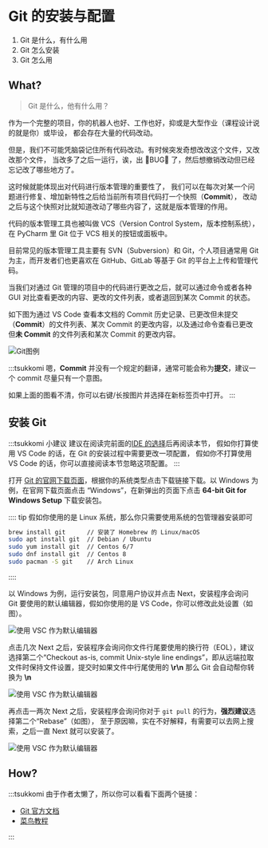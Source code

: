 # Git 的安装与配置

1. Git 是什么，有什么用
2. Git 怎么安装
3. Git 怎么用

## What?

> Git 是什么，他有什么用？

作为一个完整的项目，你的机器人也好、工作也好，抑或是大型作业（课程设计说的就是你）或毕设，
都会存在大量的代码改动。

但是，我们不可能凭脑袋记住所有代码改动。有时候突发奇想改改这个文件，又改改那个文件，
当改多了之后一运行，诶，出 :bug:BUG:bug: 了，然后想撤销改动但已经忘记改了哪些地方了。

这时候就能体现出对代码进行版本管理的重要性了，
我们可以在每次对某一个问题进行修复、增加新特性之后给当前所有项目代码打一个快照（**Commit**），
改动之后与这个快照对比就知道改动了哪些内容了，这就是版本管理的作用。

代码的版本管理工具也被叫做 VCS（Version Control System，版本控制系统），在
PyCharm 里 Git 位于 VCS 相关的按钮或面板中。

目前常见的版本管理工具主要有 SVN（Subversion）和 Git，个人项目通常用 Git
为主，而开发者们也更喜欢在 GitHub、GitLab 等基于 Git 的平台上上传和管理代码。

当我们对通过 Git 管理的项目中的代码进行更改之后，就可以通过命令或者各种 GUI
对比查看更改的内容、更改的文件列表，或者退回到某次 Commit 的状态。

如下图为通过 VS Code 查看本文档的 Commit 历史记录、已更改但未提交（**Commit**）的文件列表、某次
Commit 的更改内容，以及通过命令查看已更改但**未 Commit** 的文件列表和某次 Commit 的更改内容。

![Git图例](/images/before/git/vcs.webp)

:::tsukkomi
嗯，**Commit** 并没有一个规定的翻译，通常可能会称为**提交**，建议一个 commit 尽量只有一个意图。

如果上面的图看不清，你可以右键/长按图片并选择在新标签页中打开。
:::

## 安装 Git

:::tsukkomi 小建议
建议在阅读完前面的[IDE 的选择](./select_ide)后再阅读本节，
假如你打算使用 VS Code 的话，在 Git 的安装过程中需要更改一项配置，
假如你不打算使用 VS Code 的话，你可以直接阅读本节忽略这项配置。
:::

打开 [Git 的官网下载页面](https://git-scm.com/downloads)，根据你的系统类型点击下载链接下载。以
Windows 为例，在官网下载页面点击 “Windows”，在新弹出的页面下点击 **64-bit Git for Windows Setup**
下载安装包。

:::: tip
假如你使用的是 Linux 系统，那么你只需要使用系统的包管理器安装即可

```bash
brew install git      // 安装了 Homebrew 的 Linux/macOS
sudo apt install git  // Debian / Ubuntu
sudo yum install git  // Centos 6/7
sudo dnf install git  // Centos 8
sudo pacman -S git    // Arch Linux
```

::::

以 Windows 为例，运行安装包，同意用户协议并点击 Next，安装程序会询问 Git
要使用的默认编辑器，假如你使用的是 VS Code，你可以修改此处设置（如图）。

![使用 VSC 作为默认编辑器](/images/before/git/vsc.webp)

点击几次 Next 之后，安装程序会询问你文件行尾要使用的换行符（EOL），建议选择第二个“Checkout
as-is, commit Unix-style line endings”，即从远端拉取文件时保持文件设置，提交时如果文件中行尾使用的
**\r\n** 那么 Git 会自动帮你转换为 **\n**

![使用 VSC 作为默认编辑器](/images/before/git/eol.webp)

再点击一两次 Next 之后，安装程序会询问你对于 `git pull` 的行为，**强烈建议**选择第二个“Rebase”（如图），
至于原因嘛，实在不好解释，有需要可以去网上搜索，之后一直 Next 就可以安装了。

![使用 VSC 作为默认编辑器](/images/before/git/pull.webp)

## How?

:::tsukkomi
由于作者太懒了，所以你可以看看下面两个链接：

- [Git 官方文档](https://git-scm.com/book/zh/v2/%E8%B5%B7%E6%AD%A5-%E5%85%B3%E4%BA%8E%E7%89%88%E6%9C%AC%E6%8E%A7%E5%88%B6)
- [菜鸟教程](https://www.runoob.com/git/git-tutorial.html)

:::
